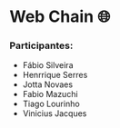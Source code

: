 # Web Chain 🌐 

### Participantes:

* Fábio Silveira
* Henrrique Serres
* Jotta Novaes
* Fabio Mazuchi
* Tiago Lourinho
* Vinicius Jacques
